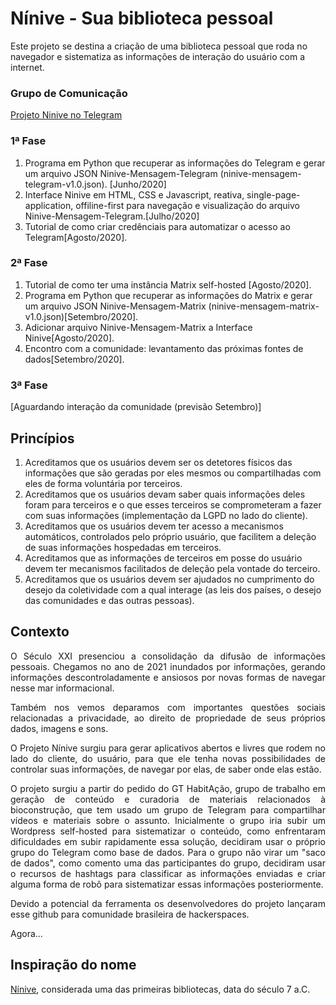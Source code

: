 # Nínive - Sua biblioteca pessoal

Este projeto se destina a criação de uma biblioteca pessoal que roda no navegador e sistematiza as informações de interação do usuário com a internet.

### Grupo de Comunicação
<a href="https://t.me/projeto_ninive">Projeto Ninive no Telegram</a>

### 1ª Fase
1. Programa em Python que recuperar as informações do Telegram e gerar um arquivo JSON Ninive-Mensagem-Telegram (ninive-mensagem-telegram-v1.0.json). [Junho/2020]
2. Interface Ninive em HTML, CSS e Javascript, reativa, single-page-application, offiline-first para navegação e visualização do arquivo Ninive-Mensagem-Telegram.[Julho/2020]
3. Tutorial de como criar credênciais para automatizar o acesso ao Telegram[Agosto/2020].

### 2ª Fase
1. Tutorial de como ter uma instância Matrix self-hosted [Agosto/2020].
2. Programa em Python que recuperar as informações do Matrix e gerar um arquivo JSON Ninive-Mensagem-Matrix (ninive-mensagem-matrix-v1.0.json)[Setembro/2020].
3. Adicionar arquivo Ninive-Mensagem-Matrix a Interface Ninive[Agosto/2020].
4. Encontro com a comunidade: levantamento das próximas fontes de dados[Setembro/2020].

### 3ª Fase
[Aguardando interação da comunidade (previsão Setembro)]

## Princípios

1. Acreditamos que os usuários devem ser os detetores físicos das informações que são geradas por eles mesmos ou compartilhadas com eles de forma voluntária por terceiros.
2. Acreditamos que os usuários devam saber quais informações deles foram para terceiros e o que esses terceiros se comprometeram a fazer com suas informações (implementação da LGPD no lado do cliente).
3. Acreditamos que os usuários devem ter acesso a mecanismos automáticos, controlados pelo próprio usuário, que facilitem a deleção de suas informações hospedadas em terceiros.
4. Acreditamos que as informações de terceiros em posse do usuário devem ter mecanismos facilitados de deleção pela vontade do terceiro.
5. Acreditamos que os usuários devem ser ajudados no cumprimento do desejo da coletividade com a qual interage (as leis dos países, o desejo das comunidades e das outras pessoas).

## Contexto

<p align="justify">O Século XXI presenciou a consolidação da difusão de informações pessoais. Chegamos no ano de 2021 inundados por informações, gerando informações descontroladamente e ansiosos por novas formas de navegar nesse mar informacional. 
<p align="justify">Também nos vemos deparamos com importantes questões sociais relacionadas a privacidade, ao direito de propriedade de seus próprios dados, imagens e sons.
<p align="justify">O Projeto Nínive surgiu para gerar aplicativos abertos e livres que rodem no lado do cliente, do usuário, para que ele tenha novas possibilidades de controlar suas informações, de navegar por elas, de saber onde elas estão.
<p align="justify">O projeto surgiu a partir do pedido do GT HabitAção, grupo de trabalho em geração de conteúdo e curadoria de materiais relacionados à bioconstrução, que tem usado um grupo de Telegram para compartilhar vídeos e materiais sobre o assunto. Inicialmente o grupo iria subir um Wordpress self-hosted para sistematizar o conteúdo, como enfrentaram dificuldades em subir rapidamente essa solução, decidiram usar o próprio grupo do Telegram como base de dados. Para o grupo não virar um "saco de dados", como comento uma das participantes do grupo, decidiram usar o recursos de hashtags para classificar as informações enviadas e criar alguma forma de robô para sistematizar essas informações posteriormente.
<p align="justify">Devido a potencial da ferramenta os desenvolvedores do projeto lançaram esse github para comunidade brasileira de hackerspaces.

Agora...

  
## Inspiração do nome
<p><a href="https://pt.wikipedia.org/wiki/N%C3%ADnive">Nínive</a>, considerada uma das primeiras bibliotecas, data do século 7 a.C.
  

